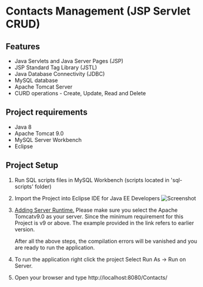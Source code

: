 # Contacts Management (JSP Servlet CRUD)
 
## Features

+ Java Servlets and Java Server Pages (JSP)
+ JSP Standard Tag Library (JSTL)
+ Java Database Connectivity (JDBC)
+ MySQL database
+ Apache Tomcat Server
+ CURD operations - Create, Update, Read and Delete

## Project requirements

+ Java 8
+ Apache Tomcat 9.0
+ MySQL Server Workbench
+ Eclipse

## Project Setup

1. Run SQL scripts files in MySQL Workbench (scripts located in 'sql-scripts' folder)

2. Import the Project into Eclipse IDE for Java EE Developers ![Screenshot](https://www.eclipse.org/downloads/images/javaee.png)

3. [Adding Server Runtime.](https://www.codejava.net/servers/tomcat/how-to-add-tomcat-server-in-eclipse-ide) Please make sure you select the Apache Tomcatv9.0 as your server. Since the minimum requirement for this Project is v9 or above. The example provided in the link refers to earlier version.

      After all the above steps, the compilation errors will be vanished and you are ready to run the application.

5. To run the application right click the project Select Run As -> Run on Server.

6. Open your browser and type http://localhost:8080/Contacts/


